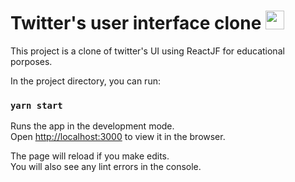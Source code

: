# Twitter's user interface clone <img src="https://www.al.al.leg.br/imagens/Twitterlogo.png/image" width=30 />
This project is a clone of twitter's UI using ReactJF for educational porposes.

In the project directory, you can run:

### `yarn start`

Runs the app in the development mode.\
Open [http://localhost:3000](http://localhost:3000) to view it in the browser.

The page will reload if you make edits.\
You will also see any lint errors in the console.
